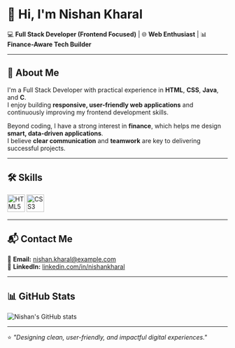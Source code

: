 # 👋 Hi, I'm Nishan Kharal  

💻 **Full Stack Developer (Frontend Focused)** | 🌐 **Web Enthusiast** | 📊 **Finance-Aware Tech Builder**

---

## 🚀 About Me  
I'm a Full Stack Developer with practical experience in **HTML**, **CSS**, **Java**, and **C**.  
I enjoy building **responsive, user-friendly web applications** and continuously improving my frontend development skills.  

Beyond coding, I have a strong interest in **finance**, which helps me design **smart, data-driven applications**.  
I believe **clear communication** and **teamwork** are key to delivering successful projects.  

---

## 🛠️ Skills  

<p>
<img src="https://cdn.jsdelivr.net/gh/devicons/devicon/icons/html5/html5-original.svg" alt="HTML5" width="40" height="40"/>
<img src="https://cdn.jsdelivr.net/gh/devicons/devicon/icons/css3/css3-original.svg" alt="CSS3" width="40" height="40"/>
</p>

---

## 📬 Contact Me  

📧 **Email:** [nishan.kharal@example.com](mailto:nishan.kharal@example.com)  
🔗 **LinkedIn:** [linkedin.com/in/nishankharal](https://linkedin.com/in/nishankharal)  

---

## 📊 GitHub Stats  

![Nishan's GitHub stats](https://github-readme-stats.vercel.app/api?username=nishankharal&show_icons=true&theme=radical)  

---
⭐ _"Designing clean, user-friendly, and impactful digital experiences."_
